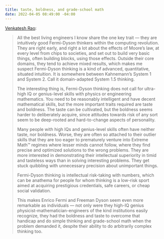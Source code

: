 ```yaml
---
title: taste, boldness, and grade-school math
date: 2022-04-05 08:49:00 -04:00
---
```


[Venkatesh Rao](https://www.ribbonfarm.com/2022/03/30/fermi-estimates-and-dyson-designs/):

> All the best living engineers I know share the one key trait — they are intuitively good Fermi-Dyson thinkers within the computing revolution. They are right early, and right a lot about the effects of Moore’s law, at every level from chips to societies, and set out to build very basic things, often building blocks, using those effects. Outside their core domains, they tend to achieve mixed results, which makes me suspect Fermi-Dyson thinking is a kind of advanced, quantitative, situated intuition. It is somewhere between Kahnemann’s System 1 and System 2. Call it domain-adapted System 1.5 thinking.
>
>The interesting thing is, Fermi-Dyson thinking does not call for ultra-high IQ or genius-level skills with physics or engineering mathematics. You need to be reasonably intelligent and have decent mathematical skills, but the more important traits required are taste and boldness. The taste can be cultivated, but the boldness seems harder to deliberately acquire, since attitudes towards risk of any sort seem to be deep-rooted and hard-to-change aspects of personality.
>
>Many people with high IQs and genius-level skills often have neither taste, nor boldness. Worse, they are often so attached to their outlier skills that they are too eager to prematurely venture into Extreme Math™ regimes where lesser minds cannot follow, where they find precise and optimized solutions to the wrong problems. They are more interested in demonstrating their intellectual superiority in timid and tasteless ways than in solving interesting problems. They get stuck quibbling with unnecessary precision about unimportant things.
>
>Fermi-Dyson thinking is intellectual risk-taking with numbers, which can be anathema for people for whom thinking is a low-risk sport aimed at acquiring prestigious credentials, safe careers, or cheap social validation.
>
>This makes Enrico Fermi and Freeman Dyson seem even more remarkable as individuals — not only were they high-IQ genius physicist-mathematician-engineers of the kind institutions easily recognize, they had the boldness and taste to overcome that handicap and do simple thinking and grade-school math when the problem demanded it, despite their ability to do arbitrarily complex thinking too.